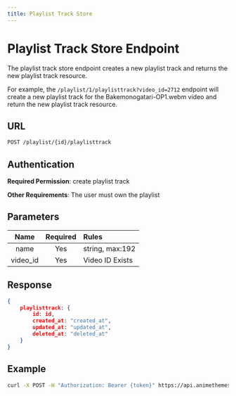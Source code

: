 ```yaml
---
title: Playlist Track Store
---
```


# Playlist Track Store Endpoint

The playlist track store endpoint creates a new playlist track and returns the new playlist track resource.

For example, the `/playlist/1/playlisttrack?video_id=2712` endpoint will create a new playlist track for the Bakemonogatari-OP1.webm video and return the new playlist track resource.

## URL

```sh
POST /playlist/{id}/playlisttrack
```

## Authentication

**Required Permission**: create playlist track

**Other Requirements**: The user must own the playlist

## Parameters

| Name       | Required | Rules           |
| :--------: | :------: | :-------------- |
| name       | Yes      | string, max:192 |
| video_id   | Yes      | Video ID Exists |

## Response

```json
{
    playlisttrack: {
        id: id,
        created_at: "created_at",
        updated_at: "updated_at",
        deleted_at: "deleted_at"
    }
}
```

## Example

```bash
curl -X POST -H "Authorization: Bearer {token}" https://api.animethemes.moe/playlist/1/playlisttrack
```
